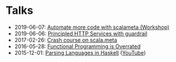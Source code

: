 Talks
=====

- 2019-06-07: [Automate more code with scalameta (Workshop)](https://github.com/blast-hardcheese/talks/tree/2019-scalameta-workshop)
- 2019-06-06: [Principled HTTP Services with guardrail](https://github.com/blast-hardcheese/talks/tree/2019-guardrail)
- 2017-02-26: [Crash course on scala.meta](https://github.com/blast-hardcheese/talks/tree/scala.meta-crash-course)
- 2016-05-28: [Functional Programming is Overrated](https://github.com/blast-hardcheese/talks/tree/fp-is-overrated)
- 2015-12-01: [Parsing Languages in Haskell](https://github.com/blast-hardcheese/talks/tree/hoas) ([YouTube](https://www.youtube.com/watch?v=d36y3NYmxH8))
